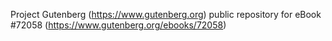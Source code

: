 Project Gutenberg (https://www.gutenberg.org) public repository
for eBook #72058 (https://www.gutenberg.org/ebooks/72058)

